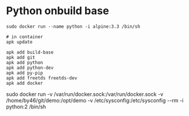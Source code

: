 Python onbuild base
======================
```shell
sudo docker run --name python -i alpine:3.3 /bin/sh

# in container
apk update

apk add build-base
apk add git
apk add python
apk add python-dev
apk add py-pip
apk add freetds freetds-dev
apk add docker

```

sudo docker run -v /var/run/docker.sock:/var/run/docker.sock -v /home/by46/git/demo:/opt/demo -v /etc/sysconfig:/etc/sysconfig --rm -i python:2 /bin/sh